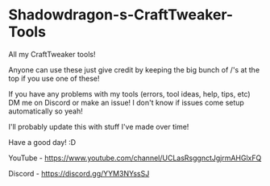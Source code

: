 # Shadowdragon-s-CraftTweaker-Tools
All my CraftTweaker tools!

Anyone can use these just give credit by keeping the big bunch of /'s at the top if you use one of these!

If you have any problems with my tools (errors, tool ideas, help, tips, etc) DM me on Discord or make an issue! I don't know if issues come setup automatically so yeah!

I'll probably update this with stuff I've made over time!

Have a good day! :D

YouTube - https://www.youtube.com/channel/UCLasRsggnctJgjrmAHGlxFQ

Discord - https://discord.gg/YYM3NYssSJ
